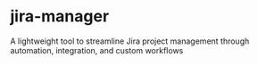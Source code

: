 # jira-manager
A lightweight tool to streamline Jira project management through automation, integration, and custom workflows
